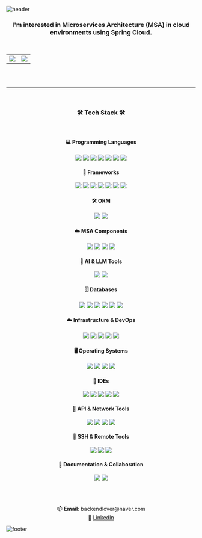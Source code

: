 ![header](https://capsule-render.vercel.app/api?type=waving&color=0:fceabb,100:f8b500&height=200&section=header&text=Hello,%20I'm%20DoHoon%20Park!&fontSize=40&fontColor=000000&animation=fadeIn&fontAlignY=35)

<h3 align="center">I'm interested in Microservices Architecture (MSA) in cloud environments using Spring Cloud.</h3>
<br>

<div align="center">
  <table>
    <tr>
      <td align="center">
        <img src="https://github-readme-stats.vercel.app/api/top-langs/?username=isasgp&layout=compact&hide_border=true&bg_color=00000000&title_color=000000&text_color=000000"/>
      </td>
      <td align="center">
        <img src="http://mazassumnida.wtf/api/v2/generate_badge?boj=isasgp" />
      </td>
    </tr>
  </table>
</div>
<br>
<br>

---
<br>
<h3 align="center">🛠 Tech Stack 🛠</h3>

<br>

<h4 align="center">💻 Programming Languages</h4>
<p align="center">
  <img src="https://img.shields.io/badge/C-A8B9CC?style=for-the-badge&logo=c&logoColor=white"/>
  <img src="https://img.shields.io/badge/Java-007396?style=for-the-badge&logo=openjdk&logoColor=white"/>
  <img src="https://img.shields.io/badge/Python-3776AB?style=for-the-badge&logo=python&logoColor=white"/>
  <img src="https://img.shields.io/badge/JavaScript-F7DF1E?style=for-the-badge&logo=javascript&logoColor=black"/>
  <img src="https://img.shields.io/badge/AppsScript-4285F4?style=for-the-badge&logo=google&logoColor=white"/>
  <img src="https://img.shields.io/badge/Bash-4EAA25?style=for-the-badge&logo=gnubash&logoColor=white"/>
  <img src="https://img.shields.io/badge/R-276DC3?style=for-the-badge&logo=r&logoColor=white"/>
</p>

<h4 align="center">🔧 Frameworks</h4>
<p align="center">
  <img src="https://img.shields.io/badge/Spring-6DB33F?style=for-the-badge&logo=spring&logoColor=white"/>
  <img src="https://img.shields.io/badge/Django-092E20?style=for-the-badge&logo=django&logoColor=white"/>
  <img src="https://img.shields.io/badge/Thymeleaf-005F0F?style=for-the-badge&logo=thymeleaf&logoColor=white"/>
  <img src="https://img.shields.io/badge/React-61DAFB?style=for-the-badge&logo=react&logoColor=black"/>
  <img src="https://img.shields.io/badge/Android%20SDK-3DDC84?style=for-the-badge&logo=android&logoColor=white"/>
  <img src="https://img.shields.io/badge/Flask-000000?style=for-the-badge&logo=flask&logoColor=white"/>
  <img src="https://img.shields.io/badge/FastAPI-009688?style=for-the-badge&logo=fastapi&logoColor=white"/>
</p>

<h4 align="center">🛠 ORM</h4>
<p align="center">
  <img src="https://img.shields.io/badge/Spring%20Data%20JPA-6DB33F?style=for-the-badge&logo=spring&logoColor=white"/>
  <img src="https://img.shields.io/badge/MyBatis-1F6CAB?style=for-the-badge&logoColor=white"/>
</p>

<h4 align="center">☁️ MSA Components</h4>
<p align="center">
  <img src="https://img.shields.io/badge/Spring%20Cloud-6DB33F?style=for-the-badge&logo=spring&logoColor=white"/>
  <img src="https://img.shields.io/badge/Kafka-231F20?style=for-the-badge&logo=apachekafka&logoColor=white"/>
  <img src="https://img.shields.io/badge/RabbitMQ-FF6600?style=for-the-badge&logo=rabbitmq&logoColor=white"/>
  <img src="https://img.shields.io/badge/gRPC-4285F4?style=for-the-badge&logo=google&logoColor=white"/>
</p>

<h4 align="center">🧠 AI & LLM Tools</h4>
<p align="center">
  <img src="https://img.shields.io/badge/LangChain-2B3137?style=for-the-badge&logoColor=white"/>
  <img src="https://img.shields.io/badge/Chroma-FFDD57?style=for-the-badge&logoColor=black"/>
</p>

<h4 align="center">🗄 Databases</h4>
<p align="center">
  <img src="https://img.shields.io/badge/MySQL-4479A1?style=for-the-badge&logo=mysql&logoColor=white"/>
  <img src="https://img.shields.io/badge/MariaDB-003545?style=for-the-badge&logo=mariadb&logoColor=white"/>
  <img src="https://img.shields.io/badge/MongoDB-47A248?style=for-the-badge&logo=mongodb&logoColor=white"/>
  <img src="https://img.shields.io/badge/Redis-DC382D?style=for-the-badge&logo=redis&logoColor=white"/>
  <img src="https://img.shields.io/badge/H2-1C75B9?style=for-the-badge&logo=h2&logoColor=white"/>
  <img src="https://img.shields.io/badge/sqlite-003B57?style=for-the-badge&logo=sqlite&logoColor=white"/>
</p>

<h4 align="center">☁️ Infrastructure & DevOps</h4>
<p align="center">
  <img src="https://img.shields.io/badge/Docker-2496ED?style=for-the-badge&logo=docker&logoColor=white"/>
  <img src="https://img.shields.io/badge/Docker--Compose-1488C6?style=for-the-badge&logo=docker&logoColor=white"/>
  <img src="https://img.shields.io/badge/Kubernetes-326CE5?style=for-the-badge&logo=kubernetes&logoColor=white"/>
  <img src="https://img.shields.io/badge/AWS-232F3E?style=for-the-badge&logo=amazonaws&logoColor=white"/>
  <img src="https://img.shields.io/badge/Jenkins-D24939?style=for-the-badge&logo=jenkins&logoColor=white"/>
</p>

<h4 align="center">🖥 Operating Systems</h4>
<p align="center">
  <img src="https://img.shields.io/badge/Windows-0078D6?style=for-the-badge&logo=windows&logoColor=white"/>
  <img src="https://img.shields.io/badge/Ubuntu-E95420?style=for-the-badge&logo=ubuntu&logoColor=white"/>
  <img src="https://img.shields.io/badge/Rocky%20Linux-10B981?style=for-the-badge&logo=linux&logoColor=white"/>
  <img src="https://img.shields.io/badge/CentOS-262577?style=for-the-badge&logo=centos&logoColor=white"/>
</p>

<h4 align="center">🧰 IDEs</h4>
<p align="center">
  <img src="https://img.shields.io/badge/IntelliJIDEA-000000?style=for-the-badge&logo=intellijidea&logoColor=white"/>
  <img src="https://img.shields.io/badge/VSCode-007ACC?style=for-the-badge&logo=visualstudiocode&logoColor=white"/>
  <img src="https://img.shields.io/badge/Eclipse-2C2255?style=for-the-badge&logo=eclipseide&logoColor=white"/>
  <img src="https://img.shields.io/badge/PyCharm-000000?style=for-the-badge&logo=pycharm&logoColor=white"/>
  <img src="https://img.shields.io/badge/vi-019733?style=for-the-badge&logo=vim&logoColor=white"/>
</p>


<h4 align="center">🧪 API & Network Tools</h4>
<p align="center">
  <img src="https://img.shields.io/badge/Postman-FF6C37?style=for-the-badge&logo=postman&logoColor=white"/>
  <img src="https://img.shields.io/badge/Fiddler-008000?style=for-the-badge&logoColor=white"/>
  <img src="https://img.shields.io/badge/Wireshark-1679A7?style=for-the-badge&logo=wireshark&logoColor=white"/>
  <img src="https://img.shields.io/badge/JMeter-D22128?style=for-the-badge&logo=apachejmeter&logoColor=white"/>
</p>

<h4 align="center">🔐 SSH & Remote Tools</h4>
<p align="center">
  <img src="https://img.shields.io/badge/WinSCP-008000?style=for-the-badge&logo=winscp&logoColor=white"/>
  <img src="https://img.shields.io/badge/PuTTY-FFDB00?style=for-the-badge&logo=putty&logoColor=black"/>
  <img src="https://img.shields.io/badge/Termius-222222?style=for-the-badge&logoColor=white"/>
</p>

<h4 align="center">🧾 Documentation & Collaboration</h4>
<p align="center">
  <img src="https://img.shields.io/badge/Notion-000000?style=for-the-badge&logo=notion&logoColor=white"/>
  <img src="https://img.shields.io/badge/Draw.io-F08705?style=for-the-badge&logo=diagramsdotnet&logoColor=white"/>
</p>


<br>
<br>

<p align="center">
  📫 <b>Email</b>: backendlover@naver.com  
  <br/>
  💼 <a href="http://www.linkedin.com/in/DoHoon-Park00">LinkedIn</a>
</p>

![footer](https://capsule-render.vercel.app/api?section=footer&type=waving&color=0:f8b500,100:fceabb&height=140)

